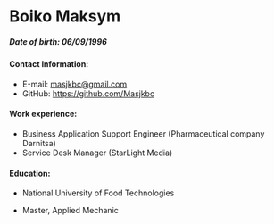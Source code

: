 # Boiko Maksym
##### Date of birth: 06/09/1996
#### Contact Information:
* Е-mail:	masjkbc@gmail.com
* GitHub: https://github.com/Masjkbc
#### Work experience:
* Business Application Support Engineer (Pharmaceutical company Darnitsa)
* Service Desk Manager (StarLight Media)
#### Education:
* National University of Food Technologies
+ Master, Applied Mechanic
